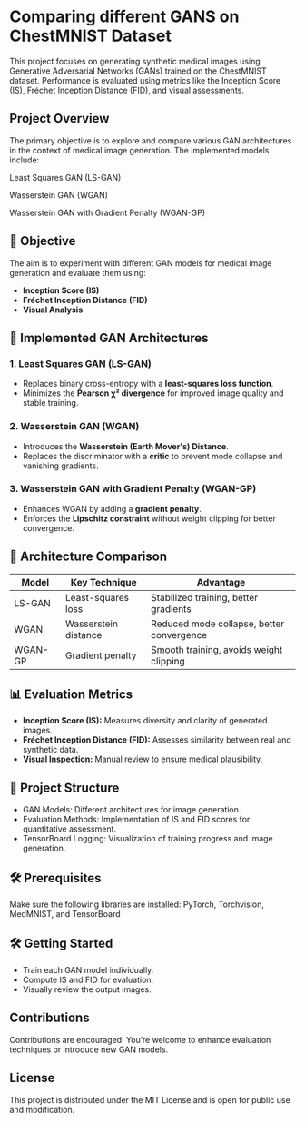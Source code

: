 # Comparing different GANS on ChestMNIST Dataset

This project focuses on generating synthetic medical images using Generative Adversarial Networks (GANs) trained on the ChestMNIST dataset. Performance is evaluated using metrics like the Inception Score (IS), Fréchet Inception Distance (FID), and visual assessments.

## Project Overview
The primary objective is to explore and compare various GAN architectures in the context of medical image generation. The implemented models include:

Least Squares GAN (LS-GAN)

Wasserstein GAN (WGAN)

Wasserstein GAN with Gradient Penalty (WGAN-GP)

## 📌 Objective

The aim is to experiment with different GAN models for medical image generation and evaluate them using:

- **Inception Score (IS)**
- **Fréchet Inception Distance (FID)**
- **Visual Analysis**

## 📌 Implemented GAN Architectures

### 1. Least Squares GAN (LS-GAN)
- Replaces binary cross-entropy with a **least-squares loss function**.
- Minimizes the **Pearson χ² divergence** for improved image quality and stable training.

### 2. Wasserstein GAN (WGAN)
- Introduces the **Wasserstein (Earth Mover's) Distance**.
- Replaces the discriminator with a **critic** to prevent mode collapse and vanishing gradients.

### 3. Wasserstein GAN with Gradient Penalty (WGAN-GP)
- Enhances WGAN by adding a **gradient penalty**.
- Enforces the **Lipschitz constraint** without weight clipping for better convergence.

## 📌 Architecture Comparison

| Model    | Key Technique                 | Advantage                                      |
|----------|-------------------------------|------------------------------------------------|
| LS-GAN   | Least-squares loss            | Stabilized training, better gradients          |
| WGAN     | Wasserstein distance          | Reduced mode collapse, better convergence      |
| WGAN-GP  | Gradient penalty               | Smooth training, avoids weight clipping        |

## 📊 Evaluation Metrics

- **Inception Score (IS):** Measures diversity and clarity of generated images.
- **Fréchet Inception Distance (FID):** Assesses similarity between real and synthetic data.
- **Visual Inspection:** Manual review to ensure medical plausibility.

## 📁 Project Structure
- GAN Models: Different architectures for image generation.
- Evaluation Methods: Implementation of IS and FID scores for quantitative assessment.
- TensorBoard Logging: Visualization of training progress and image generation.

## 🛠️ Prerequisites

Make sure the following libraries are installed: 
PyTorch, Torchvision, MedMNIST, and TensorBoard

## 🛠️ Getting Started
- Train each GAN model individually.
- Compute IS and FID for evaluation.
- Visually review the output images.

## Contributions
Contributions are encouraged! You’re welcome to enhance evaluation techniques or introduce new GAN models.

## License
This project is distributed under the MIT License and is open for public use and modification.
